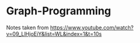 # Graph-Programming
Notes taken from https://www.youtube.com/watch?v=09_LlHjoEiY&list=WL&index=1&t=10s
